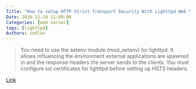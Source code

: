 ```yaml
---
Title: "How to setup HTTP Strict Transport Security With Lighttpd Web Server"
Date: 2016-11-19 11:09:00
Categories: [web server]
tags: [lighttpd]
Authors: sedlav
---
```


> You need to use the setenv module (mod_setenv) for lighttpd. It allows influencing the environment external applications are spawned in and the response headers the server sends to the clients. You must configure ssl certificates for lighttpd before setting up HSTS headers.

[Link](https://www.cyberciti.biz/faq/lighttpd-setup-hsts-http-strict-transport-security/)
